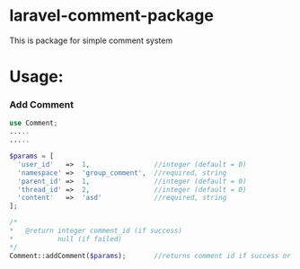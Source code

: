 # laravel-comment-package
This is package for simple comment system

# Usage:
### Add Comment

```php
use Comment;
.....
.....

$params = [
  'user_id'   =>  1,				//integer (default = 0)
  'namespace' =>  'group_comment',	//required, string
  'parent_id' =>  1,				//integer (default = 0)
  'thread_id' =>  2,				//integer (default = 0)
  'content'   =>  'asd'				//required, string
];

/*
*	@return integer comment_id (if success)
*			null (if failed)
*/
Comment::addComment($params);		//returns comment id if success or null if failed
```
